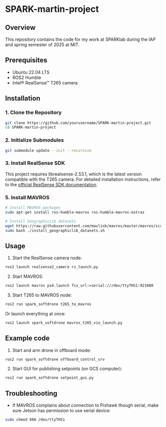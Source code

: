 # SPARK-martin-project

## Overview
This repository contains the code for my work at SPARKlab during the IAP and spring semester of 2025 at MIT.

## Prerequisites
- Ubuntu 22.04 LTS
- ROS2 Humble
- Intel® RealSense™ T265 camera

## Installation

### 1. Clone the Repository
```bash
git clone https://github.com/yourusername/SPARK-martin-project.git
cd SPARK-martin-project
```

### 2. Initialize Submodules
```bash
git submodule update --init --recursive
```

### 3. Install RealSense SDK
This project requires librealsense-2.53.1, which is the latest version compatible with the T265 camera.
For detailed installation instructions, refer to the [official RealSense SDK documentation](https://github.com/IntelRealSense/librealsense/blob/master/doc/installation.md).


### 5. Install MAVROS
```bash
# Install MAVROS packages
sudo apt-get install ros-humble-mavros ros-humble-mavros-extras

# Install GeographicLib datasets
wget https://raw.githubusercontent.com/mavlink/mavros/master/mavros/scripts/install_geographiclib_datasets.sh
sudo bash ./install_geographiclib_datasets.sh
```

## Usage
1. Start the RealSense camera node:
```bash
ros2 launch realsense2_camera rs_launch.py
```

2. Start MAVROS:
```bash
ros2 launch mavros px4.launch fcu_url:=serial:///dev/ttyTHS1:921600
```
3. Start T265 to MAVROS node:
```bash
ros2 run spark_softdrone t265_to_mavros
```
Or launch everything at once:
```bash
ros2 launch spark_softdrone mavros_t265_vio_launch.py
```

## Example code
1. Start and arm drone in offboard mode:
```bash
ros2 run spark_softdrone offboard_control_srv
```
2. Start GUI for publishing setpoints (on GCS computer):
```bash
ros2 run spark_softdrone setpoint_gui.py
```

## Troubleshooting
- If MAVROS complains about connection to Pixhawk though serial, make sure Jetson has permission to use serial device:
```bash
sudo chmod 666 /dev/ttyTHS1
```
